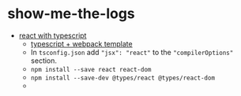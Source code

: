 # show-me-the-logs

- [react with typescript](https://www.electronforge.io/guides/framework-integration/react-with-typescript)
  - [typescript + webpack template](https://www.electronforge.io/templates/typescript-+-webpack-template)
  - In `tsconfig.json` add `"jsx": "react"` to the `"compilerOptions"` section.
  - `npm install --save react react-dom`
  - `npm install --save-dev @types/react @types/react-dom`
  - 